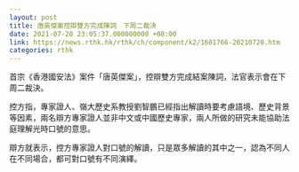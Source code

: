 ```yaml
---
layout: post
title: 唐英傑案控辯雙方完成陳詞　下周二裁決
date: 2021-07-20 23:05:37.000000000 +08:00
link: https://news.rthk.hk/rthk/ch/component/k2/1601766-20210720.htm
categories: rthk
---
```


首宗《香港國安法》案件「唐英傑案」，控辯雙方完成結案陳詞，法官表示會在下周二裁決。

控方指，專家證人、嶺大歷史系教授劉智鵬已經指出解讀時要考慮語境、歷史背景等因素，兩名辯方專家證人並非中文或中國歷史專家，兩人所做的研究未能協助法庭理解光時口號的意思。

辯方就表示，控方專家證人對口號的解讀，只是眾多解讀的其中之一，認為不同人在不同場合，都可對口號有不同演繹。
